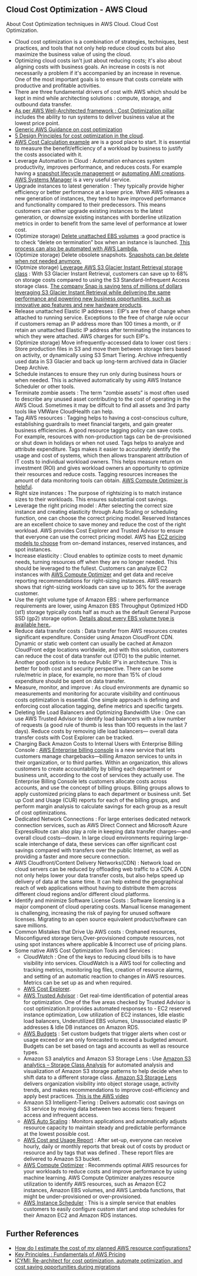 ## Cloud Cost Optimization - AWS Cloud <br/>
About Cost Optimization techniques in AWS Cloud. Cloud Cost Optimization. <br/>

* Cloud cost optimization is a combination of strategies, techniques, best practices, and tools that not only help reduce cloud costs but also maximize the business value of using the cloud. <br/>
* Optimizing cloud costs isn't just about reducing costs; it's also about aligning costs with business goals. An increase in costs is not necessarily a problem if it's accompanied by an increase in revenue. One of the most important goals is to ensure that costs correlate with productive and profitable activities. <br/>
* There are three fundamental drivers of cost with AWS which should be kept in mind while architecting solutions  : compute, storage, and outbound data transfer. <br/>
* [As per AWS Well-Architected framework : Cost Optimization pillar](https://wa.aws.amazon.com/wellarchitected/2020-07-02T19-33-23/wat.pillar.costOptimization.en.html) includes the ability to run systems to deliver business value at the lowest price point. <br/>
* [Generic AWS Guidance on cost optimization](https://aws.amazon.com/aws-cost-management/aws-cost-optimization/)<br/>
* [5 Design Principles for cost optimization in the cloud](https://wa.aws.amazon.com/wellarchitected/2020-07-02T19-33-23/wat.pillar.costOptimization.en.html). </br>
* [AWS Cost Calculation example](https://docs.aws.amazon.com/whitepapers/latest/how-aws-pricing-works/cost-calculation-examples.html) are is a good place to start. It is essential to measure the benefit/efficiency of a workload by business to justify the costs associated with it. <br/>
* Leverage Automation in Cloud : Automation enhances system productivity, improves performance, and reduces costs. For example having a [snapshot lifecycle management](https://docs.aws.amazon.com/AWSEC2/latest/UserGuide/snapshot-lifecycle.html) or [automating AMI creations](https://aws.amazon.com/premiumsupport/knowledge-center/ec2-systems-manager-ami-automation/). [AWS Systems Manager](https://docs.aws.amazon.com/systems-manager/latest/userguide/what-is-systems-manager.html) is a very useful service.<br/>
* Upgrade instances to latest generation : They typically provide higher efficiency or better performance at a lower price. When AWS releases a new generation of instances, they tend to have improved performance and functionality compared to their predecessors. This means customers can either upgrade existing instances to the latest generation, or downsize existing instances with borderline utilization metrics in order to benefit from the same level of performance at lower cost.<br/>
* (Optimize storage) [Delete unattached EBS volumes](https://docs.aws.amazon.com/AWSEC2/latest/UserGuide/ebs-deleting-volume.html) :a good practice is to check “delete on termination” box when an instance is launched. [This process can also be automated with AWS Lambda.](https://aws.amazon.com/blogs/mt/controlling-your-aws-costs-by-deleting-unused-amazon-ebs-volumes/)<br/>
* (Optimize storage) Delete obsolete snapshots. [Snapshots can be delete when not needed anymore.](https://docs.aws.amazon.com/AWSEC2/latest/UserGuide/ebs-deleting-snapshot.html) <br/>
* (Optmize storage) [Leverage AWS S3 Glacier Instant Retrieval storage class](https://aws.amazon.com/about-aws/whats-new/2021/11/amazon-s3-glacier-instant-retrieval-storage-class/) : With S3 Glacier Instant Retrieval, customers can save up to 68% on storage costs compared to using the S3 Standard-Infrequent Access storage class. [The company Snap is saving tens of millions of dollars leveraging S3 Glacier Instant Retrieval while delivering the same performance and powering new business opportunities, such as innovative app features and new hardware products](https://aws.amazon.com/solutions/case-studies/snap-case-study/).
* Release unattached Elastic IP addresses : EIP's are free of change when attached to running service. Exceptions to the free of charge rule occur if customers remap an IP address more than 100 times a month, or if retain an unattached Elastic IP address after terminating the instances to which they were attached. AWS charges for such EIP's. <br/>
* (Optimize storage) Move infrequently-accessed data to lower cost tiers : Store production files in S3 and move them between storage tiers based on activity, or dynamically using S3 Smart Tiering. Archive infrequently used data in S3 Glacier and back up long-term archived data in Glacier Deep Archive. <br/>
* Schedule instances to ensure they run only during business hours or when needed. This is achieved automatically by using AWS Instance Scheduler or other tools. <br/>
* Terminate zombie assets : The term “zombie assets” is most often used to describe any unused asset contributing to the cost of operating in the AWS Cloud. Sometimes it may be diffcult to find all assets and 3rd party tools like VMWare CloudHealth can help. <br/>
* Tag AWS resources : Tagging helps to having a cost-conscious culture, establishing guardrails to meet financial targets, and gain greater business efficiencies. A good resource tagging policy can save costs. For example, resources with non-production tags can be de-provisioned or shut down in holidays or when not used. Tags helps to analyze and attribute expenditure. Tags makes it easier to accurately identify the usage and cost of systems, which then allows transparent attribution of IT costs to individual workload owners. This helps measure return on investment (ROI) and gives workload owners an opportunity to optimize their resources and reduce costs. Tagging resources increases the amount of data monitoring tools can obtain. [AWS Compute Optimizer is helpful](https://aws.amazon.com/compute-optimizer/). <br/>
* Right size instances : The purpose of rightsizing is to match instance sizes to their workloads. This ensures substantial cost savings. <br/>
* Leverage the right pricing model : After selecting the correct size instance and creating elasticity through Auto Scaling or scheduling function, one can choose the correct pricing model. Reserved Instances are an excellent choice to save money and reduce the cost of the right workload. AWS provides Cost Explorer and Trusted Advisor to ensure that everyone can use the correct pricing model. AWS has [EC2 pricing models to choose](https://aws.amazon.com/ec2/pricing/) from on-demand instances, reserved instances, and spot instances.<br/>
* Increase elasticity : Cloud enables to optimize costs to meet dynamic needs, turning resources off when they are no longer needed.  This should be leveraged to the fullest. Customers can analyze EC2 instances with [AWS Compute Optimizer](https://aws.amazon.com/compute-optimizer/) and get data and receive reporting recommendations for right-sizing instances. AWS research shows that right-sizing workloads can save up to 36% for the average customer.<br/>
* Use the right volume type of Amazon EBS : where performance requirements are lower, using Amazon EBS Throughput Optimized HDD (st1) storage typically costs half as much as the default General Purpose SSD (gp2) storage option. [Details about every EBS volume type is available here.](https://docs.aws.amazon.com/AWSEC2/latest/UserGuide/ebs-volume-types.html). <br/>
* Reduce data transfer costs : Data transfer from AWS resources creates significant expenditure. Consider using Amazon CloudFront CDN. Dynamic or static web content can usually be cached at Amazon CloudFront edge locations worldwide, and with this solution, customers can reduce the cost of data transfer out (DTO) to the public internet. Another good option is to reduce Public IP's in architecture. This is better for both cost and security perspective. There can be some rule/metric in place, for example, no more than 15% of cloud expenditure should be spent on data transfer. <br/>
* Measure, monitor, and improve : As cloud environments are dynamic so measurements and monitoring for accurate visibility and continuous costs optimization is essential. One simple approach is defining and enforcing cost allocation tagging, define metrics and specific targets. <br/>
* Deleting Idle Load Balancers and Optimizing Bandwidth Use : One can use AWS Trusted Advisor to identify load balancers with a low number of requests (a good rule of thumb is less than 100 requests in the last 7 days). Reduce costs by removing idle load balancers—  overall data transfer costs with Cost Explorer can be tracked. <br/>
* Charging Back Amazon Costs to Internal Users with Enterprise Billing Console : [AWS Enterprise billing console](https://docs.aws.amazon.com/billingconductor/latest/userguide/what-is-billingconductor.html) is a new service that lets customers manage chargebacks—billing Amazon services to units in their organization, or to third parties. Within an organization, this allows customers to create accountability by billing each department or business unit, according to the cost of services they actually use. The Enterprise Billing Console lets customers allocate costs across accounts, and use the concept of billing groups. Billing groups allows to apply customized pricing plans to each department or business unit. Set up Cost and Usage (CUR) reports for each of the billing groups, and perform margin analysis to calculate savings for each group as a result of cost optimizations. <br/>
* Dedicated Network Connections : For large enterises dedicated network connection services, such as AWS Direct Connect and Microsoft Azure ExpressRoute can also play a role in keeping data transfer charges—and overall cloud costs—down. In large cloud environments requiring large-scale interchange of data, these services can offer significant cost savings compared with transfers over the public Internet, as well as providing a faster and more secure connection.<br/>
* AWS Cloudfront/Content Delivery Networks(CDN) : Network load on cloud servers can be reduced by offloading web traffic to a CDN. A CDN not only helps lower your data transfer costs, but also helps speed up delivery of data at the same time. It can help extend the geographical reach of web applications without having to distribute them across different cloud regions and/or different cloud platforms.<br/>
* Identify and minimize Software License Costs : Software licensing is a major component of cloud operating costs. Manual license management is challenging, increasing the risk of paying for unused software licenses. Migrating to an open source equivalent product/software can save millions. <br/>
* Common Mistakes that Drive Up AWS costs : Orphaned resources, Misconfigured storage tiers,Over-provisioned compute resources, not using spot instances where applicable & Incorrect use of pricing plans.<br/>
* Some native AWS Cost Optimization Tools and Services :
   * CloudWatch : One of the keys to reducing cloud bills is to have visibility into services. CloudWatch is a AWS tool for collecting and tracking metrics, monitoring log ﬁles, creation of resource alarms, and setting of an automatic reaction to changes in AWS resources. Metrics can be set up as and when required. <br/>
   * [AWS Cost Explorer](https://docs.aws.amazon.com/cost-management/latest/userguide/ce-what-is.html). <br/>
   * [AWS Trusted Advisor](https://aws.amazon.com/premiumsupport/technology/trusted-advisor/) :  Get real-time identiﬁcation of potential areas for optimization. One of the five areas checked by Trusted Advisor is cost optimization.It provides automated responses to - EC2 reserved instance optimization, Low utilization of EC2 instances, Idle elastic load balancers, Underutilized EBS volumes, Unassociated elastic IP addresses & Idle DB instances on Amazon RDS. <br/>
   * [AWS Budgets](https://aws.amazon.com/aws-cost-management/aws-budgets/) : Set custom budgets that trigger alerts when cost or usage exceed or are only forecasted to exceed a budgeted amount. Budgets can be set based on tags and accounts as well as resource types. <br/>
   * Amazon S3 analytics and Amazon S3 Storage Lens : Use [Amazon S3 analytics – Storage Class Analysis](https://docs.aws.amazon.com/AmazonS3/latest/userguide/analytics-storage-class.html) for automated analysis and visualization of Amazon S3 storage patterns to help  decide when to shift data to a different storage class. [Amazon S3 Storage Lens](https://aws.amazon.com/s3/storage-analytics-insights/) delivers organization visibility into object storage usage, activity trends, and makes recommendations to improve cost-efficiency and apply best practices. [This is the AWS video](https://www.youtube.com/watch?v=E2vy1yhJSHE)<br/>
   * Amazon S3 Intelligent-Tiering : Delivers automatic cost savings on S3 service by moving data between two access tiers: frequent access and infrequent access.<br/>
   * [AWS Auto Scaling](https://aws.amazon.com/autoscaling/) : Monitors applications and automatically adjusts resource capacity to maintain steady and predictable performance at the lowest possible cost. <br/>
   * [AWS Cost and Usage Report](https://docs.aws.amazon.com/cur/latest/userguide/what-is-cur.html) : After set-up, everyone can receive hourly, daily or monthly reports that break out of costs by product or resource and by tags that was defined . These report files are delivered to Amazon S3 bucket. <br/>
   * [AWS Compute Optimizer](https://aws.amazon.com/compute-optimizer/) : Recommends optimal AWS resources for your workloads to reduce costs and improve performance by using machine learning. AWS Compute Optimizer analyzes resource utilization to identify AWS resources, such as Amazon EC2 instances, Amazon EBS volumes, and AWS Lambda functions, that might be under-provisioned or over-provisioned.<br/>
   * [AWS Instance Scheduler](https://docs.aws.amazon.com/solutions/latest/instance-scheduler-on-aws/welcome.html) : This is a simple service that enables customers to easily configure custom start and stop schedules for their Amazon EC2 and Amazon RDS instances. <br/>


## Further References <br/>
* [How do I estimate the cost of my planned AWS resource configurations?](https://aws.amazon.com/premiumsupport/knowledge-center/estimating-aws-resource-costs/)<br/>
* [Key Principles : Fundamentals of AWS Pricing](https://docs.aws.amazon.com/whitepapers/latest/how-aws-pricing-works/key-principles.html)<br/>
* [ICYMI: Re-architect for cost optimization, automate optimization, and cost saving opportunities during migrations](https://aws.amazon.com/blogs/aws-cloud-financial-management/icymi-re-architect-for-cost-optimization-automate-optimization-and-cost-saving-opportunities-during-migrations/)<br/>

